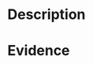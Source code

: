 # Description
<!-- Please describe your issue in detail below. -->

# Evidence
<!-- Please attach any useful evidence below, i.e. logs or screenshots -->